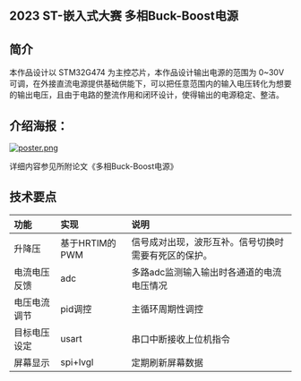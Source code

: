 2023 ST-嵌入式大赛 多相Buck-Boost电源
---

## 简介
本作品设计以 STM32G474 为主控芯片，本作品设计输出电源的范围为 0~30V 可调，在外接直流电源提供基础供能下，可以把任意范围内的输入电压转化为想要的输出电压，且由于电路的整流作用和闭环设计，使得输出的电源稳定、整洁。


## 介绍海报：
[![poster.png](https://i.postimg.cc/h4L5v4j2/poster.png)](https://postimg.cc/QVMbn3c7)

详细内容参见所附论文《多相Buck-Boost电源》


## 技术要点

| 功能     | 实现     | 说明   |
|:-------|:-------|:-----|
| 升降压 | 基于HRTIM的PWM | 信号成对出现，波形互补。信号切换时需要有死区的保护。 |
| 电流电压反馈 | adc | 多路adc监测输入输出时各通道的电流电压情况|
| 电压电流调节 | pid调控 | 主循环周期性调控 |
| 目标电压设定 | usart | 串口中断接收上位机指令 |
| 屏幕显示 | spi+lvgl | 定期刷新屏幕数据 |



